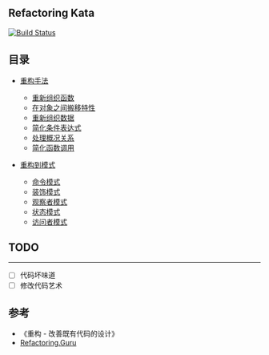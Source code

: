 ## Refactoring Kata

[![Build Status](https://travis-ci.org/aikin/refactoring-kata.svg?branch=master)](https://travis-ci.org/aikin/refactoring-kata)

## 目录
- [重构手法](./refactoring-techniques/README.md)
    - [重新组织函数](./refactoring-techniques/composing-methods/README.md)
    - [在对象之间搬移特性](./refactoring-techniques/moving-features-between-objects/README.md)
    - [重新组织数据](./refactoring-techniques/organizing-data/README.md) 
    - [简化条件表达式](./refactoring-techniques/simplifying-conditional-expressions/README.md)
    - [处理概况关系](./refactoring-techniques/dealing-with-generalization/README.md)
    - [简化函数调用](./refactoring-techniques/simplifying-method-calls/README.md)
    
- [重构到模式](./refactoring-to-patterns/README.md)
    - [命令模式](./refactoring-to-patterns/command-pattern/README.md)
    - [装饰模式](./refactoring-to-patterns/decorator-pattern/README.md)
    - [观察者模式](./refactoring-to-patterns/observer-pattern/README.md) 
    - [状态模式](./refactoring-to-patterns/state-pattern/README.md)
    - [访问者模式](./refactoring-to-patterns/visitor-pattern/README.md)    
        
    
    
## TODO
---------
- [ ] 代码坏味道
- [ ] 修改代码艺术

## 参考
* 《重构 - 改善既有代码的设计》
* [Refactoring.Guru](https://refactoring.guru/)
     